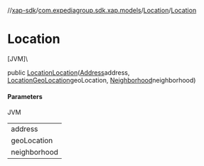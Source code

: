 //[xap-sdk](../../../index.md)/[com.expediagroup.sdk.xap.models](../index.md)/[Location](index.md)/[Location](-location.md)

# Location

[JVM]\

public [Location](index.md)[Location](-location.md)([Address](../-address/index.md)address, [LocationGeoLocation](../-location-geo-location/index.md)geoLocation, [Neighborhood](../-neighborhood/index.md)neighborhood)

#### Parameters

JVM

| |
|---|
| address |
| geoLocation |
| neighborhood |
